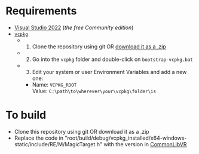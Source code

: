 # Requirements
- [Visual Studio 2022](https://visualstudio.microsoft.com/) (_the free Community edition_)
- [`vcpkg`](https://github.com/microsoft/vcpkg)
  - 1. Clone the repository using git OR [download it as a .zip](https://github.com/microsoft/vcpkg/archive/refs/heads/master.zip)
  - 2. Go into the `vcpkg` folder and double-click on `bootstrap-vcpkg.bat`
  - 3. Edit your system or user Environment Variables and add a new one:
    - Name: `VCPKG_ROOT`  
      Value: `C:\path\to\wherever\your\vcpkg\folder\is`

# To build
- Clone this repository using git OR download it as a .zip
- Replace the code in "root/build/debug/vcpkg_installed/x64-windows-static/include/RE/M/MagicTarget.h" with the version in [CommonLibVR](https://github.com/alandtse/CommonLibVR/blob/vr/include/RE/M/MagicTarget.h)
